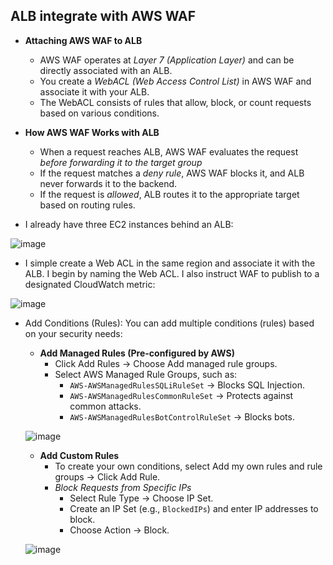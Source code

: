 ## ALB integrate with AWS WAF ##

- **Attaching AWS WAF to ALB**
  - AWS WAF operates at *Layer 7 (Application Layer)* and can be directly associated with an ALB.
  - You create a *WebACL (Web Access Control List)* in AWS WAF and associate it with your ALB.
  - The WebACL consists of rules that allow, block, or count requests based on various conditions.
 
- **How AWS WAF Works with ALB**
  - When a request reaches ALB, AWS WAF evaluates the request *before forwarding it to the target group*
  - If the request matches a *deny rule*, AWS WAF blocks it, and ALB never forwards it to the backend.
  - If the request is *allowed*, ALB routes it to the appropriate target based on routing rules.

- I already have three EC2 instances behind an ALB:
  
![image](https://github.com/user-attachments/assets/d243218c-bf8c-402e-93cc-dfa19a0caf16)

- I simple create a Web ACL in the same region and associate it with the ALB. I begin by naming the Web ACL. I also instruct WAF to publish to a designated CloudWatch metric:

![image](https://github.com/user-attachments/assets/4b793477-4454-48ce-a1a4-d55c0b49f634)

- Add Conditions (Rules): You can add multiple conditions (rules) based on your security needs:
  - **Add Managed Rules (Pre-configured by AWS)**
    - Click Add Rules → Choose Add managed rule groups.
    - Select AWS Managed Rule Groups, such as:
       - `AWS-AWSManagedRulesSQLiRuleSet` → Blocks SQL Injection.
       - `AWS-AWSManagedRulesCommonRuleSet` → Protects against common attacks.
       - `AWS-AWSManagedRulesBotControlRuleSet` → Blocks bots.
  
  ![image](https://github.com/user-attachments/assets/094804a6-1f05-4544-bb6c-ac6671dfe7e4)

  - **Add Custom Rules**
    - To create your own conditions, select Add my own rules and rule groups → Click Add Rule.
    - *Block Requests from Specific IPs*
      - Select Rule Type → Choose IP Set.
      - Create an IP Set (e.g., `BlockedIPs`) and enter IP addresses to block.
      - Choose Action → Block.

  ![image](https://github.com/user-attachments/assets/738ac885-4ef7-4b76-9aaf-00fd81fd3a3d)

